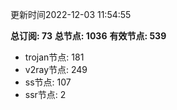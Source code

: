 更新时间2022-12-03 11:54:55

**总订阅: 73**
**总节点: 1036**
**有效节点: 539**
- trojan节点: 181
- v2ray节点: 249
- ss节点: 107
- ssr节点: 2
